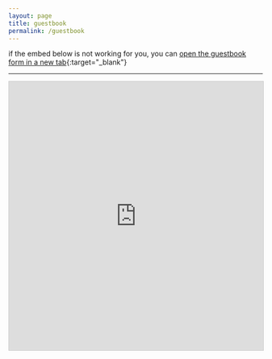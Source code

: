 ```yaml
---
layout: page
title: guestbook
permalink: /guestbook
---
```


if the embed below is not working for you, you can [open the guestbook form in a new tab](https://airtable.com/app1YuM4uE4sRTYgh/pag4JzOylrLoLy4AS/form){:target="_blank"}

<hr>

<iframe class="airtable-embed" src="https://airtable.com/embed/app1YuM4uE4sRTYgh/pag4JzOylrLoLy4AS/form" frameborder="0" onmousewheel="" width="100%" height="533" style="background: transparent; border: 1px solid #ccc;"></iframe>

